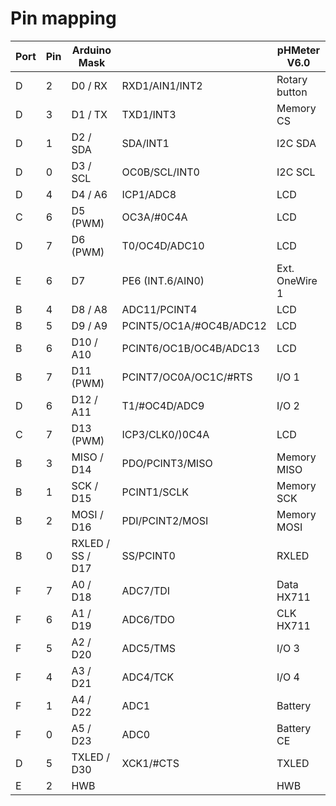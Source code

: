 Pin mapping
===========

Port | Pin | Arduino Mask     |                         | pHMeter V6.0
-----|-----|------------------|-------------------------|-------------------
D    | 2   | D0 / RX          | RXD1/AIN1/INT2          | Rotary button
D    | 3   | D1 / TX          | TXD1/INT3               | Memory CS
D    | 1   | D2 / SDA         | SDA/INT1                | I2C SDA
D    | 0   | D3 / SCL         | OC0B/SCL/INT0           | I2C SCL
D    | 4   | D4 / A6          | ICP1/ADC8               | LCD
C    | 6   | D5 (PWM)         | OC3A/#0C4A              | LCD
D    | 7   | D6 (PWM)         | T0/OC4D/ADC10           | LCD
E    | 6   | D7               | PE6 (INT.6/AIN0)        | Ext. OneWire 1
B    | 4   | D8 / A8          | ADC11/PCINT4            | LCD
B    | 5   | D9 / A9          | PCINT5/OC1A/#OC4B/ADC12 | LCD
B    | 6   | D10 / A10        | PCINT6/OC1B/OC4B/ADC13  | LCD
B    | 7   | D11 (PWM)        | PCINT7/OC0A/OC1C/#RTS   | I/O 1
D    | 6   | D12 / A11        | T1/#OC4D/ADC9           | I/O 2
C    | 7   | D13 (PWM)        | ICP3/CLK0/)0C4A         | LCD
B    | 3   | MISO / D14       | PDO/PCINT3/MISO         | Memory MISO
B    | 1   | SCK / D15        | PCINT1/SCLK             | Memory SCK
B    | 2   | MOSI / D16       | PDI/PCINT2/MOSI         | Memory MOSI
B    | 0   | RXLED / SS / D17 | SS/PCINT0               | RXLED
F    | 7   | A0 / D18         | ADC7/TDI                | Data HX711
F    | 6   | A1 / D19         | ADC6/TDO                | CLK HX711
F    | 5   | A2 / D20         | ADC5/TMS                | I/O 3
F    | 4   | A3 / D21         | ADC4/TCK                | I/O 4
F    | 1   | A4 / D22         | ADC1                    | Battery
F    | 0   | A5 / D23         | ADC0                    | Battery CE
D    | 5   | TXLED / D30      | XCK1/#CTS               | TXLED
E    | 2   | HWB              |                         | HWB
